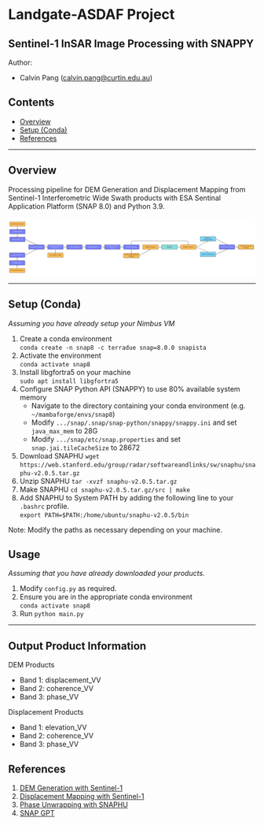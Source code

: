 # Landgate-ASDAF Project
## Sentinel-1 InSAR Image Processing with SNAPPY
Author:
- Calvin Pang (calvin.pang@curtin.edu.au)

## Contents
- [Overview](#overview)
- [Setup (Conda)](#setup-steps-conda)
- [References](#references)
___
## Overview
Processing pipeline for DEM Generation and Displacement Mapping from Sentinel-1 Interferometric Wide Swath products with ESA Sentinal Application Platform (SNAP 8.0) and Python 3.9.

![INSAR Processing Pipeline](INSAR_Processing_Flowchart.png)
___
## Setup (Conda)
*Assuming you have already setup your Nimbus VM*
1. Create a conda environment   
  `conda create -n snap8 -c terradue snap=8.0.0 snapista`
2. Activate the environment   
  `conda activate snap8`
3. Install libgfortra5 on your machine    
  `sudo apt install libgfortra5`
4. Configure SNAP Python API (SNAPPY) to use 80% available system memory    
    - Navigate to the directory containing your conda environment (e.g. `~/mambaforge/envs/snap8`)
    - Modify `.../snap/.snap/snap-python/snappy/snappy.ini` and set `java_max_mem` to 28G
    - Modify `.../snap/etc/snap.properties` and set `snap.jai.tileCacheSize` to 28672
5. Download SNAPHU
  `wget https://web.stanford.edu/group/radar/softwareandlinks/sw/snaphu/snaphu-v2.0.5.tar.gz`
6. Unzip SNAPHU
  `tar -xvzf snaphu-v2.0.5.tar.gz`
7. Make SNAPHU
  `cd snaphu-v2.0.5.tar.gz/src | make`
8. Add SNAPHU to System PATH by adding the following line to your `.bashrc` profile.  
  `export PATH=$PATH:/home/ubuntu/snaphu-v2.0.5/bin`

Note: Modify the paths as necessary depending on your machine.

## Usage
*Assuming that you have already downloaded your products.*
1. Modify `config.py` as required.
2. Ensure you are in the appropriate conda environment  
  `conda activate snap8`
3. Run `python main.py`
___
## Output Product Information
DEM Products
- Band 1: displacement_VV
- Band 2: coherence_VV
- Band 3: phase_VV

Displacement Products
- Band 1: elevation_VV
- Band 2: coherence_VV
- Band 3: phase_VV

## References
1. [DEM Generation with Sentinel-1](http://step.esa.int/docs/tutorials/S1TBX%20DEM%20generation%20with%20Sentinel-1%20IW%20Tutorial.pdf)
2. [Displacement Mapping with Sentinel-1](http://step.esa.int/docs/tutorials/S1TBX%20TOPSAR%20Interferometry%20with%20Sentinel-1%20Tutorial_v2.pdf)
3. [Phase Unwrapping with SNAPHU](https://step.esa.int/main/snap-supported-plugins/snaphu/)
4. [SNAP GPT](http://step.esa.int/docs/tutorials/SNAP_CommandLine_Tutorial.pdf)